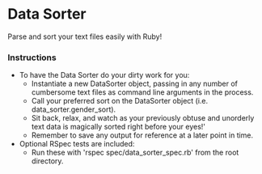 # Data Sorter

Parse and sort your text files easily with Ruby!

### Instructions

* To have the Data Sorter do your dirty work for you:
	* Instantiate a new DataSorter object, passing in any number of cumbersome text files as command line arguments in the process.
	* Call your preferred sort on the DataSorter object (i.e. data_sorter.gender_sort).
	* Sit back, relax, and watch as your previously obtuse and unorderly text data is magically sorted right before your eyes!'
	* Remember to save any output for reference at a later point in time.
* Optional RSpec tests are included:
	* Run these with 'rspec spec/data_sorter_spec.rb' from the root directory.